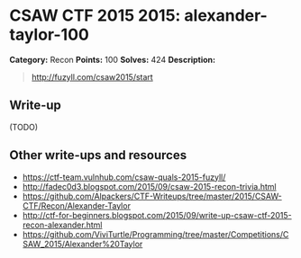 # CSAW CTF 2015 2015: alexander-taylor-100

**Category:** Recon
**Points:** 100
**Solves:** 424
**Description:**

> http://fuzyll.com/csaw2015/start


## Write-up

(TODO)

## Other write-ups and resources

* <https://ctf-team.vulnhub.com/csaw-quals-2015-fuzyll/>
* <http://fadec0d3.blogspot.com/2015/09/csaw-2015-recon-trivia.html>
* <https://github.com/Alpackers/CTF-Writeups/tree/master/2015/CSAW-CTF/Recon/Alexander-Taylor>
* <http://ctf-for-beginners.blogspot.com/2015/09/write-up-csaw-ctf-2015-recon-alexander.html>
* <https://github.com/ViviTurtle/Programming/tree/master/Competitions/CSAW_2015/Alexander%20Taylor>
